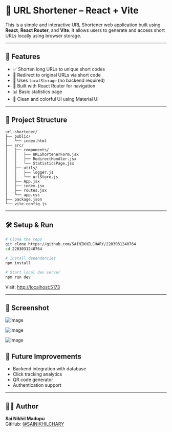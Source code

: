 # 🔗 URL Shortener – React + Vite

This is a simple and interactive URL Shortener web application built using **React**, **React Router**, and **Vite**. It allows users to generate and access short URLs locally using browser storage.

---

## 🚀 Features

- ✅ Shorten long URLs to unique short codes
- 🔁 Redirect to original URLs via short code
- 💾 Uses `localStorage` (no backend required)
- 🧭 Built with React Router for navigation
- 📊 Basic statistics page
- 🎨 Clean and colorful UI using Material UI

---

## 📁 Project Structure

```
url-shortener/
├── public/
│   └── index.html
├── src/
│   ├── components/
│   │   ├── URLShortenerForm.jsx
│   │   ├── RedirectHandler.jsx
│   │   └── StatisticsPage.jsx
│   ├── utils/
│   │   ├── logger.js
│   │   └── urlStore.js
│   ├── App.jsx
│   ├── index.jsx
│   ├── routes.jsx
│   └── app.css
├── package.json
└── vite.config.js
```

---

## 🛠️ Setup & Run

```bash
# Clone the repo
git clone https://github.com/SAINIKHILCHARY/2203031240764
cd 2203031240764

# Install dependencies
npm install

# Start local dev server
npm run dev
```

Visit: [http://localhost:5173](http://localhost:5173)

---

## 📸 Screenshot

![image](https://github.com/user-attachments/assets/3e49c0ff-cc71-4b97-b61a-fb98a7e6539d)


![image](https://github.com/user-attachments/assets/07937137-5ed5-4988-bdcc-ca40e03768b6)


![image](https://github.com/user-attachments/assets/2d3bd7ed-0271-4212-9a1a-231c73bfdb16)

## 📌 Future Improvements

- Backend integration with database
- Click tracking analytics
- QR code generator
- Authentication support

---

## 🧑‍💻 Author

**Sai Nikhil Madupu**  
GitHub: [@SAINIKHILCHARY](https://github.com/SAINIKHILCHARY)
